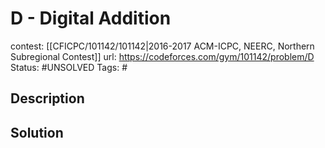 # D - Digital Addition

contest: [[CFICPC/101142/101142|2016-2017 ACM-ICPC, NEERC, Northern Subregional Contest]]
url: https://codeforces.com/gym/101142/problem/D
Status: #UNSOLVED
Tags: #

## Description

## Solution

